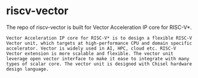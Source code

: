 # riscv-vector
The repo of riscv-vector is built for Vector Acceleration IP core for RISC-V*.

    Vector Acceleration IP core for RISC-V* is to design a flexible RISC-V Vector unit, which targets at high-performance CPU and domain specific accelerator. Vector is widely used in AI, HPC, cloud etc. RISC-V Vector extension is more scalable and flexible. The vector unit leverage open vector interface to make it ease to integrate with many types of scalar core. The vector unit is designed with Chisel hardware design language.
    
